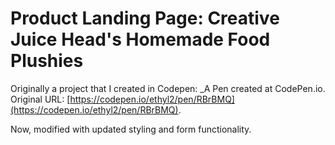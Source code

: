 # Product Landing Page: Creative Juice Head's Homemade Food Plushies

Originally a project that I created in Codepen:
 _A Pen created at CodePen.io. Original URL: [https://codepen.io/ethyl2/pen/RBrBMQ](https://codepen.io/ethyl2/pen/RBrBMQ).

Now, modified with updated styling and form functionality.
 